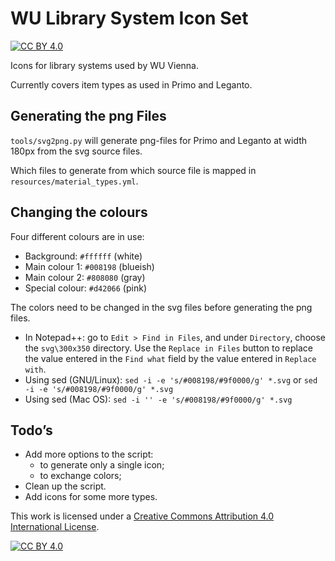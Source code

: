 # WU Library System Icon Set

[![CC BY 4.0][cc-by-shield]][cc-by]

Icons for library systems used by WU Vienna.

Currently covers item types as used in Primo and Leganto.

## Generating the png Files

`tools/svg2png.py` will generate png-files for Primo and Leganto at width 180px from the svg source files.

Which files to generate from which source file is mapped in `resources/material_types.yml`.

## Changing the colours

Four different colours are in use:

- Background: `#ffffff` (white)
- Main colour 1: `#008198` (blueish)
- Main colour 2: `#808080` (gray)
- Special colour: `#d42066` (pink)

The colors need to be changed in the svg files before generating the png files.

- In Notepad++: go to `Edit > Find in Files`, and under `Directory`, choose the `svg\300x350` directory. Use the `Replace in Files` button to replace the value entered in the `Find what` field by the value entered in `Replace with`. 
- Using sed (GNU/Linux): `sed -i -e 's/#008198/#9f0000/g' *.svg` or `sed -i -e 's/#008198/#9f0000/g' *.svg`
- Using sed (Mac OS): `sed -i '' -e 's/#008198/#9f0000/g' *.svg`

## Todo’s

- Add more options to the script:
  - to generate only a single icon;
  - to exchange colors;
- Clean up the script.
- Add icons for some more types.



This work is licensed under a
[Creative Commons Attribution 4.0 International License][cc-by].

[![CC BY 4.0][cc-by-image]][cc-by]

[cc-by]: http://creativecommons.org/licenses/by/4.0/
[cc-by-image]: https://i.creativecommons.org/l/by/4.0/88x31.png
[cc-by-shield]: https://img.shields.io/badge/License-CC%20BY%204.0-lightgrey.svg

